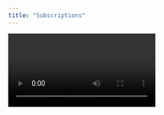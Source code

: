 ```yaml
---
title: "Subscriptions"
---
```


<Video videoId="wHC9gOk__y0" />

GraphQL subscriptions provide real-time functionality to applications by allowing clients to subscribe to specific events. When these events trigger, the server immediately sends updates to the subscribed clients.

# Transport Mechanisms for GraphQL Subscriptions

The method of how these updates are delivered is determined by the transport mechanism. In this section, we will discuss two popular transport mechanisms: GraphQL over WebSockets and GraphQL over Server-Sent Events (SSE).

## GraphQL over WebSockets

WebSockets provide a full-duplex communication channel over a single TCP connection. This means data can be sent and received simultaneously. With GraphQL, this means both queries/mutations and subscription operations can be sent over the same connection.

WebSockets are widely supported in browsers and have been the de facto standard for real-time data transport in GraphQL. There are two popular protocols for GraphQL over WebSockets: [graphql-ws](https://github.com/enisdenjo/graphql-ws) and [subscription-transport-ws](https://github.com/apollographql/subscriptions-transport-ws).
Hot Chocolate, supports both protocols.

In terms of specific protocols, the recommendation is to use graphql-ws or graphql-sse over the legacy subscription-transport-ws.

**Key Features:**

- Full-duplex: Both the client and server can initiate communication, allowing real-time bidirectional communication.
- Persistent connection: The connection between client and server remains open, allowing for real-time data transfer.
- Well-supported: There are several libraries available for managing WebSocket connections and GraphQL subscriptions.

## GraphQL over Server-Sent Events (SSE)

Server-Sent Events (SSE) is a standard that allows a server to push real-time updates to clients over HTTP. Unlike WebSockets, SSE is a half-duplex communication channel, which means the server can send messages to the client, but not the other way around. This makes it a good fit for one-way real-time data like updates or notifications.

With GraphQL, you can send regular queries and mutations over HTTP/2 and subscription updates over SSE. This combination leverages the strengths of both HTTP/2 (efficient for request-response communication) and SSE (efficient for server-to-client streaming).

Another advantage of SSE is its better compatibility with firewalls compared to WebSockets. However, if you're using HTTP/1, keep in mind that SSE inherits its limitations, such as supporting no more than 7 parallel requests in the browser.

[graphql-sse](https://github.com/enisdenjo/graphql-sse) is a popular library for GraphQL over SSE.

**Key Features:**

- Efficient for one-way real-time data: The server can push updates to the client as soon as they occur.
- Built on HTTP: SSE is built on HTTP, simplifying handling and compatibility. It benefits from HTTP features such as automatic reconnection, HTTP/2 multiplexing, and headers/cookies support.
- Less Complex: SSE is less complex than WebSockets as it only allows for one-way communication.
- Better Firewall Compatibility: SSE generally encounters fewer issues with firewalls.

Choosing between GraphQL over WebSockets and GraphQL over SSE depends on the specific needs of your application. If you need full-duplex, real-time communication, WebSockets may be the best choice. If you only need server-to-client real-time communication and want to take advantage of existing HTTP infrastructure, SSE could be a better option.

Special thanks to Denis Badurina, @enisdenjo on [Twitter](https://twitter.com/enisdenjo) and [GitHub](https://github.com/enisdenjo). He is the creator of [graphql-http](https://github.com/enisdenjo/graphql-http), [graphql-ws](https://github.com/enisdenjo/graphql-ws) and [graphql-sse](https://github.com/enisdenjo/graphql-sse).

# Usage

Subscribing to an event is like writing a standard query. The only difference is the operation keyword and that we are only allowed to have one root field.

```sdl
type Subscription {
  bookAdded: Book!
  bookPublished(author: String!): Book!
}
```

```graphql
subscription {
  bookAdded {
    title
  }
}
```

A subscription type can be defined like the following.

<ExampleTabs>
<Implementation>

```csharp
public class Subscription
{
    [Subscribe]
    public Book BookAdded([EventMessage] Book book) => book;
}
```

```csharp
builder.Services
    .AddGraphQLServer()
    .AddSubscriptionType<Subscription>();
```

</Implementation>
<Code>

```csharp
public class SubscriptionType : ObjectType
{
    protected override void Configure(IObjectTypeDescriptor descriptor)
    {
        descriptor
            .Field("bookAdded")
            .Type<BookType>()
            .Resolve(context => context.GetEventMessage<Book>())
            .Subscribe(async context =>
            {
                var receiver = context.Service<ITopicEventReceiver>();

                ISourceStream stream =
                    await receiver.SubscribeAsync<Book>("bookAdded");

                return stream;
            });
    }
}
```

```csharp
builder.Services
    .AddGraphQLServer()
    .AddSubscriptionType<SubscriptionType>();
```

</Code>
<Schema>

```csharp
public class Subscription
{
    [Subscribe]
    public Book BookAdded([EventMessage] Book book) => book;
}
```

```csharp
builder.Services
    .AddGraphQLServer()
    .AddDocumentFromString(@"
        type Subscription {
          bookAdded: Book!
        }

        type Book {
          title: String
          author: String
        }
    ")
    .BindRuntimeType<Subscription>();
```

</Schema>
</ExampleTabs>

> Warning: Only **one** subscription type can be registered using `AddSubscriptionType()`. If we want to split up our subscription type into multiple classes, we can do so using type extensions.
>
> [Learn more about extending types](/docs/hotchocolate/v16/defining-a-schema/extending-types)

A subscription type is just a regular object type, so everything that applies to an object type also applies to the subscription type (this is true for all all root types).

[Learn more about object types](/docs/hotchocolate/v16/defining-a-schema/object-types)

# Transport

After defining the subscription type, we need to add the WebSockets middleware to our request pipeline.

```csharp
app.UseRouting();

app.UseWebSockets();

app.UseEndpoints(endpoints =>
{
    endpoints.MapGraphQL();
});
```

To make pub/sub work, we also have to register a subscription provider. A subscription provider represents a pub/sub implementation used to handle events. Out of the box we support two subscription providers.

## In-Memory Provider

The In-Memory subscription provider does not need any configuration and is easily setup.

```csharp
builder.Services
    .AddGraphQLServer()
    .AddInMemorySubscriptions();
```

## Redis Provider

The Redis subscription provider enables us to run multiple instances of our Hot Chocolate GraphQL server and handle subscription events reliably.

In order to use the Redis provider we have to add the `HotChocolate.Subscriptions.Redis` package.

<PackageInstallation packageName="HotChocolate.Subscriptions.Redis" />

After we have added the package we can setup the Redis subscription provider.

```csharp
builder.Services
    .AddGraphQLServer()
    .AddRedisSubscriptions((sp) => ConnectionMultiplexer.Connect("host:port"));
```

Our Redis subscription provider uses the [StackExchange.Redis](https://github.com/StackExchange/StackExchange.Redis) Redis client underneath.

## Postgres Provider

The PostgreSQL Subscription Provider enables your GraphQL server to provide real-time updates to your clients using PostgreSQL's native `LISTEN/NOTIFY` mechanism. This provider is ideal for applications that already use PostgreSQL and want to avoid the overhead of running a separate pub/sub service.

In order to use the PostgreSQL provider we have to add the `HotChocolate.Subscriptions.Postgres` package.

```bash
dotnet add package HotChocolate.Subscriptions.Postgres
```

To enable Postgres subscriptions with your HotChocolate server, add `AddPostgresSubscriptions` to your GraphQL server configuration:

```csharp
builder.Services
    .AddGraphQLServer()
    .AddQueryType<Query>() // every GraphQL server needs a query
    .AddSubscriptionType<Subscriptions>()
    .AddPostgresSubscriptions((sp, options) => options.ConnectionFactory = ct => /*create you connection*/);
```

### Options

`PostgresSubscriptionOptions` encapsulates options for configuring the Postgres subscription provider. The properties included in this class are:

1. `ConnectionFactory`: A function used to create a new, long-lived connection. The connection should have the following configuration to work optimally:

   - `KeepAlive=30`: Sets a keep alive interval to keep the connection alive
   - `Pooling=false`: Disables pooling as it is not needed
   - `Enlist=false`: Ensures subscriptions run in the background and are not enlisted into any transaction

2. `ChannelName`: Specifies the name of the Postgres channel used to send/receive messages. The default value is "hotchocolate_subscriptions".
3. `MaxSendBatchSize`: Sets the maximum number of messages sent in one batch. The default value is 256.
4. `MaxSendQueueSize`: Determines the maximum number of messages that can be queued for sending. If the queue is full, the subscription will wait until there is available space. The default value is 2048.
5. `SubscriptionOptions`: Options used to configure the subscriptions.

Here's an example of creating a connection factory suitable for long-lived connections:

```csharp
var builder = new NpgsqlDataSourceBuilder(connectionString);

// we do not need pooling for long running connections
builder.ConnectionStringBuilder.Pooling = false;
// we set the keep alive to 30 seconds
builder.ConnectionStringBuilder.KeepAlive = 30;
// as these tasks often run in the background we do not want to enlist them so they do not
// interfere with the main transaction
builder.ConnectionStringBuilder.Enlist = false;

var dataSource = builder.Build();
```

# Publishing Events

To publish events and trigger subscriptions, we can use the `ITopicEventSender`. The `ITopicEventSender` is an abstraction for the registered event publishing provider. Using this abstraction allows us to seamlessly switch between subscription providers, when necessary.

Most of the time we will be publishing events for successful mutations. Therefore we can simply inject the `ITopicEventSender` into our mutations like we would with every other `Service`. Of course we can not only publish events from mutations, but everywhere we have access to the `ITopicEventSender` through the DI Container.

```csharp
public class Mutation
{
    public async Book AddBook(Book book, ITopicEventSender sender)
    {
        await sender.SendAsync("BookAdded", book);

        // Omitted code for brevity
    }
}
```

In the example the `"BookAdded"` is the topic we want to publish to, and `book` is our payload. Even though we have used a string as the topic, we do not have to. Any other type works just fine.

But where is the connection between `"BookAdded"` as a topic and the subscription type? By default, Hot Chocolate will try to map the topic to a field of the subscription type. If we want to make this binding less error-prone, we could do the following.

```csharp
await sender.SendAsync(nameof(Subscription.BookAdded), book);
```

If we do not want to use the method name, we could use the `Topic` attribute.

```csharp
public class Subscription
{
    [Subscribe]
    [Topic("ExampleTopic")]
    public Book BookAdded([EventMessage] Book book) => book;
}

public async Book AddBook(Book book, ITopicEventSender sender)
{
    await sender.SendAsync("ExampleTopic", book);

    // Omitted code for brevity
}
```

## Dynamic Topics

We can even use the `Topic` attribute on dynamic arguments of the subscription field.

```csharp
public class Subscription
{
    [Subscribe]
    // The topic argument must be in the format "{argument}"
    // Using string interpolation and nameof is a good way to reference the argument name properly
    [Topic($"{{{nameof(author)}}}")]
    public Book BookPublished(string author, [EventMessage] Book book)
        => book;
}

public async Book PublishBook(Book book, ITopicEventSender sender)
{
    await sender.SendAsync(book.Author, book);

    // Omitted code for brevity
}
```

## ITopicEventReceiver

If more complex topics are required, we can use the `ITopicEventReceiver`.

```csharp
public class Subscription
{
    public ValueTask<ISourceStream<Book>> SubscribeToBooks(ITopicEventReceiver receiver)
        => receiver.SubscribeAsync<Book>("ExampleTopic");

    [Subscribe(With = nameof(SubscribeToBooks))]
    public Book BookAdded([EventMessage] Book book)
        => book;
}
```

## Sending Interface Types

To use an interface type as result of a subscription, be sure to specify the type when calling `sender.SendAsync`.

```csharp
public class Subscription
{
    [Subscribe]
    [Topic("ExampleTopic")]
    public IBook IBookPublished([EventMessage] IBook book)
        => book;
}

public async Book PublishBook(Book book, ITopicEventSender sender)
{
    await sender.SendAsync<IBook>("ExampleTopic", book);

    // Omitted code for brevity
}
```

# Websocket Authentication

When working with GraphQL subscriptions over WebSockets, you may want to authenticate incoming WebSocket connections using JSON Web Tokens. Normally, HTTP headers are sent with each request for standard APIs, but WebSockets behave differently. After a successful HTTP handshake, the protocol is "upgraded" to WebSockets, and additional headers cannot be easily injected for subsequent messages.

Instead, the recommended approach is to send your token via the `connection_init` message when the WebSocket connection is first established. Hot Chocolate allows you to intercept this initial message, extract the token, and then authenticate the user in a way similar to standard HTTP requests.

An example implementation of this approach can be found in the [Hot Chocolate Examples repository](https://github.com/ChilliCream/hotchocolate-examples/tree/master/misc/WebsocketAuthentication).

## Why a Special Approach for WebSockets

- **Single HTTP Handshake**: A WebSocket connection is established once. After that, you cannot update HTTP headers on the same connection.
- **`connection_init` Payload**: GraphQL subscription clients send a `connection_init` message when establishing the subscription. This payload can include extra properties (e.g., `authorization`), which Hot Chocolate can use for authentication.
- **Long-Lived Connections**: Because WebSockets are persistent, tokens might remain valid for the entire duration of the connection. It is advisable to ensure that you handle token expiration appropriately—often by closing the connection if security policies require it.

## Core Concepts

1. **Stub (or "Skip") Authentication Scheme**  
   The initial WebSocket upgrade request is directed to a "stub" authentication scheme that simply indicates "no authentication result" for upgrade requests. This prevents the request from failing before you can intercept and handle the token manually.

2. **Forwarding the Default Scheme**  
   In standard HTTP scenarios, the default scheme (e.g., JWT bearer) is used to authenticate. However, if the request is recognized as a WebSocket upgrade, the framework forwards it to the "stub" scheme first. That way, you don’t attempt to validate a token at the moment of the upgrade handshake.

3. **Intercepting `connection_init`**  
   Once the WebSocket is established, the client sends `connection_init` containing authentication data. A custom `SocketSessionInterceptor` (or similar) reads the token from `connection_init` (e.g., under a key like `authorization`), stores it in the `HttpContext`, and triggers a fresh authentication attempt—this time using the real JWT bearer scheme.

4. **Hot Chocolate Integration**  
   Hot Chocolate's subscription middleware allows you to plug into the subscription lifecycle. By customizing the session interceptor (`OnConnectAsync`), you can decide whether to accept or reject the connection based on successful authentication.

## Testing the Flow

1. **Open Nitro**  
   Use a local instance of Nitro (e.g., `https://localhost:5095/graphql`) to send GraphQL queries and subscriptions.

2. **Retrieve an Access Token**  
   Request a token from your `/token` endpoint. This endpoint should return a valid JWT that is trusted by your API.

3. **Configure Nitro**

   - In Nitro, open the **Settings** of your document / API.
   - Under **Authentication**, choose **Bearer Token** and paste your JWT.
   - Nitro will automatically include the token in the `connection_init` message under an `authorization` parameter when opening a WebSocket connection.

4. **Run Your Subscription**  
   Execute the subscription query of your choice. For example:

   ```graphql
   subscription {
     onTimedEvent {
       count
       isAuthenticated
     }
   }
   ```

   The server-side resolver can check `isAuthenticated` to demonstrate whether the current user is authenticated (based on the token you provided).
